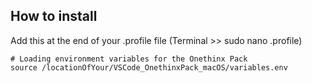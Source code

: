 ## How to install

Add this at the end of your .profile file (Terminal >> sudo nano .profile)
  
    # Loading environment variables for the Onethinx Pack
    source /locationOfYour/VSCode_OnethinxPack_macOS/variables.env
